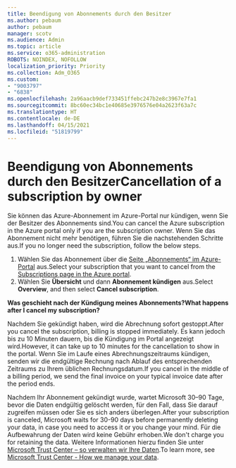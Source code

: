 ```yaml
---
title: Beendigung von Abonnements durch den Besitzer
ms.author: pebaum
author: pebaum
manager: scotv
ms.audience: Admin
ms.topic: article
ms.service: o365-administration
ROBOTS: NOINDEX, NOFOLLOW
localization_priority: Priority
ms.collection: Adm_O365
ms.custom:
- "9003797"
- "6838"
ms.openlocfilehash: 2a96aacb9def733451ffebc247b2e8c3967e7fa1
ms.sourcegitcommit: 8bc60ec34bc1e40685e3976576e04a2623f63a7c
ms.translationtype: HT
ms.contentlocale: de-DE
ms.lasthandoff: 04/15/2021
ms.locfileid: "51819799"
---
```

# <a name="cancellation-of-a-subscription-by-owner"></a><span data-ttu-id="318ff-102">Beendigung von Abonnements durch den Besitzer</span><span class="sxs-lookup"><span data-stu-id="318ff-102">Cancellation of a subscription by owner</span></span>

<span data-ttu-id="318ff-103">Sie können das Azure-Abonnement im Azure-Portal nur kündigen, wenn Sie der Besitzer des Abonnements sind.</span><span class="sxs-lookup"><span data-stu-id="318ff-103">You can cancel the Azure subscription in the Azure portal only if you are the subscription owner.</span></span> <span data-ttu-id="318ff-104">Wenn Sie das Abonnement nicht mehr benötigen, führen Sie die nachstehenden Schritte aus.</span><span class="sxs-lookup"><span data-stu-id="318ff-104">If you no longer need the subscription, follow the below steps.</span></span>

1. <span data-ttu-id="318ff-105">Wählen Sie das Abonnement über die [Seite „Abonnements“ im Azure-Portal](https://ms.portal.azure.com/#blade/Microsoft_Azure_Billing/SubscriptionsBlade) aus.</span><span class="sxs-lookup"><span data-stu-id="318ff-105">Select your subscription that you want to cancel from the [Subscriptions page in the Azure portal](https://ms.portal.azure.com/#blade/Microsoft_Azure_Billing/SubscriptionsBlade).</span></span>
2. <span data-ttu-id="318ff-106">Wählen Sie **Übersicht** und dann **Abonnement kündigen** aus.</span><span class="sxs-lookup"><span data-stu-id="318ff-106">Select **Overview**, and then select **Cancel subscription**.</span></span>

<span data-ttu-id="318ff-107">**Was geschieht nach der Kündigung meines Abonnements?**</span><span class="sxs-lookup"><span data-stu-id="318ff-107">**What happens after I cancel my subscription?**</span></span>

<span data-ttu-id="318ff-108">Nachdem Sie gekündigt haben, wird die Abrechnung sofort gestoppt.</span><span class="sxs-lookup"><span data-stu-id="318ff-108">After you cancel the subscription, billing is stopped immediately.</span></span> <span data-ttu-id="318ff-109">Es kann jedoch bis zu 10 Minuten dauern, bis die Kündigung im Portal angezeigt wird.</span><span class="sxs-lookup"><span data-stu-id="318ff-109">However, it can take up to 10 minutes for the cancellation to show in the portal.</span></span> <span data-ttu-id="318ff-110">Wenn Sie im Laufe eines Abrechnungszeitraums kündigen, senden wir die endgültige Rechnung nach Ablauf des entsprechenden Zeitraums zu Ihrem üblichen Rechnungsdatum.</span><span class="sxs-lookup"><span data-stu-id="318ff-110">If you cancel in the middle of a billing period, we send the final invoice on your typical invoice date after the period ends.</span></span>

<span data-ttu-id="318ff-111">Nachdem Ihr Abonnement gekündigt wurde, wartet Microsoft 30–90 Tage, bevor die Daten endgültig gelöscht werden, für den Fall, dass Sie darauf zugreifen müssen oder Sie es sich anders überlegen.</span><span class="sxs-lookup"><span data-stu-id="318ff-111">After your subscription is canceled, Microsoft waits for 30-90 days before permanently deleting your data, in case you need to access it or you change your mind.</span></span> <span data-ttu-id="318ff-112">Für die Aufbewahrung der Daten wird keine Gebühr erhoben.</span><span class="sxs-lookup"><span data-stu-id="318ff-112">We don't charge you for retaining the data.</span></span> <span data-ttu-id="318ff-113">Weitere Informationen hierzu finden Sie unter [Microsoft Trust Center – so verwalten wir Ihre Daten](https://www.microsoft.com/trust-center/privacy/data-management#leave).</span><span class="sxs-lookup"><span data-stu-id="318ff-113">To learn more, see [Microsoft Trust Center - How we manage your data](https://www.microsoft.com/trust-center/privacy/data-management#leave).</span></span>


